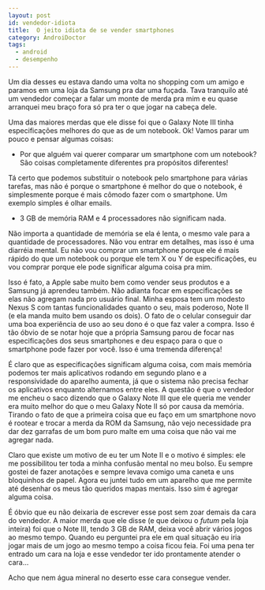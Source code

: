 ```yaml
---
layout: post
id: vendedor-idiota
title:  O jeito idiota de se vender smartphones
category: AndroiDoctor
tags:
  - android
  - desempenho
---
```


Um dia desses eu estava dando uma volta no shopping com um amigo e paramos em uma loja da Samsung pra dar uma fuçada. Tava tranquilo até um vendedor começar a falar um monte de merda pra mim e eu quase arranquei meu braço fora só pra ter o que jogar na cabeça dele.

Uma das maiores merdas que ele disse foi que o Galaxy Note III tinha especificações melhores do que as de um notebook. Ok! Vamos parar um pouco e pensar algumas coisas:

- Por que alguém vai querer comparar um smartphone com um notebook? São coisas completamente diferentes pra propósitos diferentes!

Tá certo que podemos substituir o notebook pelo smartphone para várias tarefas, mas não é porque o smartphone é melhor do que o notebook, é simplesmente porque é mais cômodo fazer com o smartphone. Um exemplo simples é olhar emails.

- 3 GB de memória RAM e 4 processadores não significam nada.

Não importa a quantidade de memória se ela é lenta, o mesmo vale para a quantidade de processadores. Não vou entrar em detalhes, mas isso é uma diarréia mental. Eu não vou comprar um smartphone porque ele é mais rápido do que um notebook ou porque ele tem X ou Y de especificações, eu vou comprar porque ele pode significar alguma coisa pra mim.

Isso é fato, a Apple sabe muito bem como vender seus produtos e a Samsung já aprendeu também. Não adianta focar em especificações se elas não agregam nada pro usuário final. Minha esposa tem um modesto Nexus S com tantas funcionalidades quanto o seu, mais poderoso, Note II (e ela manda muito bem usando os dois). O fato de o celular conseguir dar uma boa experiência de uso ao seu dono é o que faz valer a compra. Isso é tão óbvio de se notar hoje que a própria Samsung parou de focar nas especificações dos seus smartphones e deu espaço para o que o smartphone pode fazer por você. Isso é uma tremenda diferença!

É claro que as especificações significam alguma coisa, com mais memória podemos ter mais aplicativos rodando em segundo plano e a responsividade do aparelho aumenta, já que o sistema não precisa fechar os aplicativos enquanto alternamos entre eles. A questão é que o vendedor me encheu o saco dizendo que o Galaxy Note III que ele queria me vender era muito melhor do que o meu Galaxy Note II só por causa da memória. Tirando o fato de que a primeira coisa que eu faço em um smartphone novo é rootear e trocar a merda da ROM da Samsung, não vejo necessidade pra dar dez garrafas de um bom puro malte em uma coisa que não vai me agregar nada.

Claro que existe um motivo de eu ter um Note II e o motivo é simples: ele me possibilitou ter toda a minha confusão mental no meu bolso. Eu sempre gostei de fazer anotações e sempre levava comigo uma caneta e uns bloquinhos de papel. Agora eu juntei tudo em um aparelho que me permite até desenhar os meus tão queridos mapas mentais. Isso sim é agregar alguma coisa.

É óbvio que eu não deixaria de escrever esse post sem zoar demais da cara do vendedor. A maior merda que ele disse (e que deixou o *futum* pela loja inteira) foi que o Note III, tendo 3 GB de RAM, deixa você abrir vários jogos ao mesmo tempo. Quando eu perguntei pra ele em qual situação eu iria jogar mais de um jogo ao mesmo tempo a coisa ficou feia. Foi uma pena ter entrado um cara na loja e esse vendedor ter ido prontamente atender o cara...

Acho que nem água mineral no deserto esse cara consegue vender.
